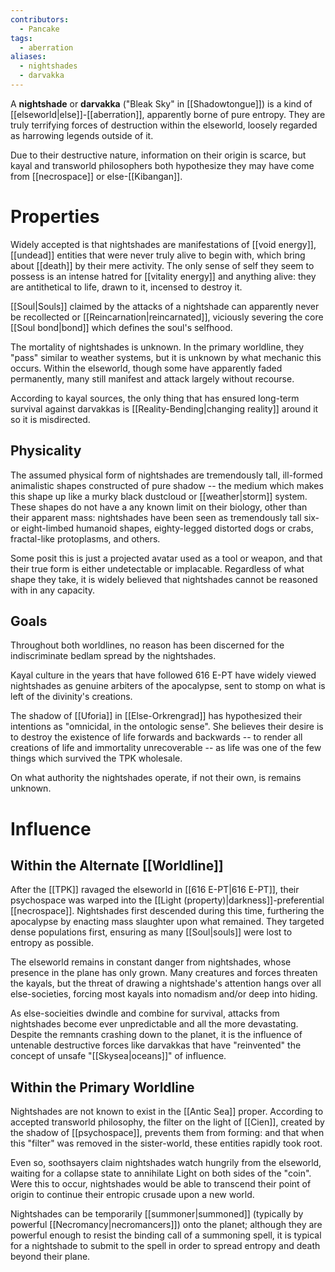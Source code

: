 ```yaml
---
contributors:
  - Pancake
tags:
  - aberration
aliases:
  - nightshades
  - darvakka
---
```


A **nightshade** or **darvakka** ("Bleak Sky" in [[Shadowtongue]]) is a kind of [[elseworld|else]]-[[aberration]], apparently borne of pure entropy. They are truly terrifying forces of destruction within the elseworld, loosely regarded as harrowing legends outside of it. 

Due to their destructive nature, information on their origin is scarce, but kayal and transworld philosophers both hypothesize they may have come from [[necrospace]] or else-[[Kibangan]].

# Properties

Widely accepted is that nightshades are manifestations of [[void energy]], [[undead]] entities that were never truly alive to begin with, which bring about [[death]] by their mere activity. The only sense of self they seem to possess is an intense hatred for [[vitality energy]] and anything alive: they are antithetical to life, drawn to it, incensed to destroy it. 

[[Soul|Souls]] claimed by the attacks of a nightshade can apparently never be recollected or [[Reincarnation|reincarnated]], viciously severing the core [[Soul bond|bond]] which defines the soul's selfhood. 

The mortality of nightshades is unknown. In the primary worldline, they "pass" similar to weather systems, but it is unknown by what mechanic this occurs. Within the elseworld, though some have apparently faded permanently, many still manifest and attack largely without recourse. 

According to kayal sources, the only thing that has ensured long-term survival against darvakkas is [[Reality-Bending|changing reality]] around it so it is misdirected.

## Physicality

The assumed physical form of nightshades are tremendously tall, ill-formed animalistic shapes constructed of pure shadow -- the medium which makes this shape up like a murky black dustcloud or [[weather|storm]] system. These shapes do not have a any known limit on their biology, other than their apparent mass: nightshades have been seen as tremendously tall six- or eight-limbed humanoid shapes, eighty-legged distorted dogs or crabs, fractal-like protoplasms, and others.

Some posit this is just a projected avatar used as a tool or weapon, and that their true form is either undetectable or implacable. Regardless of what shape they take, it is widely believed that nightshades cannot be reasoned with in any capacity. 


## Goals
Throughout both worldlines, no reason has been discerned for the indiscriminate bedlam spread by the nightshades. 

Kayal culture in the years that have followed 616 E-PT have widely viewed nightshades as genuine arbiters of the apocalypse, sent to stomp on what is left of the divinity's creations. 

The shadow of [[Uforia]] in [[Else-Orkrengrad]] has hypothesized their intentions as "omnicidal, in the ontologic sense". She believes their desire is to destroy the existence of life forwards and backwards -- to render all creations of life and immortality unrecoverable -- as life was one of the few things which survived the TPK wholesale. 

On what authority the nightshades operate, if not their own, is remains unknown. 
# Influence
## Within the Alternate [[Worldline]]
After the [[TPK]] ravaged the elseworld in [[616 E-PT|616 E-PT]], their psychospace was warped into the [[Light (property)|darkness]]-preferential [[necrospace]]. Nightshades first descended during this time, furthering the apocalypse by enacting mass slaughter upon what remained. They targeted dense populations first, ensuring as many [[Soul|souls]] were lost to entropy as possible.

The elseworld remains in constant danger from nightshades, whose presence in the plane has only grown. Many creatures and forces threaten the kayals, but the threat of drawing a nightshade's attention hangs over all else-societies, forcing most kayals into nomadism and/or deep into hiding.



As else-socieities dwindle and combine for survival, attacks from nightshades become ever unpredictable and all the more devastating. Despite the remnants crashing down to the planet, it is the influence of untenable destructive forces like darvakkas that have "reinvented" the concept of unsafe "[[Skysea|oceans]]" of influence.


## Within the Primary Worldline
Nightshades are not known to exist in the [[Antic Sea]] proper. According to accepted transworld philosophy, the filter on the light of [[Cien]], created by the shadow of [[psychospace]], prevents them from forming: and that when this "filter" was removed in the sister-world, these entities rapidly took root. 

Even so, soothsayers claim nightshades watch hungrily from the elseworld, waiting for a collapse state to annihilate Light on both sides of the "coin". Were this to occur, nightshades would be able to transcend their point of origin to continue their entropic crusade upon a new world.

Nightshades can be temporarily [[summoner|summoned]] (typically by powerful [[Necromancy|necromancers]]) onto the planet; although they are powerful enough to resist the binding call of a summoning spell, it is typical for a nightshade to submit to the spell in order to spread entropy and death beyond their plane.